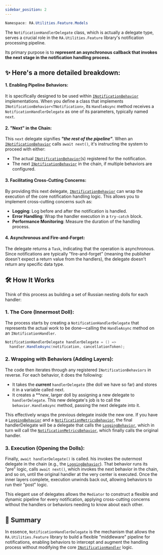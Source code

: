 ```yaml
---
sidebar_position: 2
---
```


```powershell
Namespace: RA.Utilities.Feature.Models
```

The `NotificationHandlerDelegate` class, which is actually a delegate type,
serves a crucial role in the `RA.Utilities.Feature` library's notification processing pipeline.

Its primary purpose is to **represent an asynchronous callback that invokes the next stage in the notification handling process.**

## ✨ Here's a more detailed breakdown:

#### 1. Enabling Pipeline Behaviors:
It is specifically designed to be used within [`INotificationBehavior`](../Abstractions/INotificationBehavior.md) implementations.
When you define a class that implements `INotificationBehavior<TNotification>`, its `HandleAsync` method receives a
`NotificationHandlerDelegate` as one of its parameters, typically named `next`.

#### 2. "Next" in the Chain:
This `next` delegate signifies ***"the rest of the pipeline"***. When an [`INotificationBehavior`](../Abstractions/INotificationBehavior.md) calls `await next()`, it's instructing the system to proceed with either:

  * The actual [`INotificationBehavior`](../Abstractions/INotificationBehavior.md)(s) registered for the notification.
  * The next [`INotificationBehavior`](../Abstractions/INotificationBehavior.md) in the chain, if multiple behaviors are configured.

#### 3. Facilitating Cross-Cutting Concerns:
By providing this next delegate, [`INotificationBehavior`](../Abstractions/INotificationBehavior.md) can wrap the execution of the core notification handling logic.
This allows you to implement cross-cutting concerns such as:
  * **Logging**: Log before and after the notification is handled.
  * **Error Handling**: Wrap the handler execution in a `try-catch` block.
  * **Performance Monitoring**: Measure the duration of the handling process.

#### 4. Asynchronous and Fire-and-Forget:
The delegate returns a `Task`, indicating that the operation is asynchronous.
Since notifications are typically "fire-and-forget" (meaning the publisher doesn't expect a return value from the handlers), the delegate doesn't return any specific data type.

## 🛠️ How It Works
Think of this process as building a set of Russian nesting dolls for each handler:

### 1. The Core (Innermost Doll):
The process starts by creating a `NotificationHandlerDelegate` that represents the actual work to be done—calling the `HandleAsync` method on an `INotificationHandler`.

```csharp
NotificationHandlerDelegate handlerDelegate = () =>
  handler.HandleAsync(notification, cancellationToken);
```

### 2. Wrapping with Behaviors (Adding Layers):

The code then iterates through any registered `INotificationBehaviors` in reverse.
For each behavior, it does the following:

  * It takes the ***current*** `handlerDelegate` (the doll we have so far) and stores it in a variable called next.
  * It creates a ***new*, larger doll by assigning a new delegate to `handlerDelegate`.
  This new delegate's job is to call the `behavior.HandleAsync` method, passing the next delegate into it.

This effectively wraps the previous delegate inside the new one.
If you have a [`LoggingBehavior`](../Behaviors/LoggingBehavior.md) and a
[`NotificationMetricsBehavior`](../Behaviors/NotificationMetricsBehavior.md), the final handlerDelegate will be a delegate that calls the [`LoggingBehavior`](../Behaviors/LoggingBehavior.md), which in turn will call the [`NotificationMetricsBehavior`](../Behaviors/NotificationMetricsBehavior.md), which finally calls the original handler.

### 3. Execution (Opening the Dolls):
Finally, `await handlerDelegate()` is called. 
his invokes the outermost delegate in the chain (e.g., the [`LoggingBehavior`](../Behaviors/LoggingBehavior.md)).
That behavior runs its "pre" logic, calls `await next()`, which invokes the next behavior in the chain, and so on,
until the original handler at the very center is executed.
Once the inner layers complete, execution unwinds back out, allowing behaviors to run their "post" logic.

This elegant use of delegates allows the `Mediator` to construct a flexible and dynamic pipeline for every notification,
applying cross-cutting concerns without the handlers or behaviors needing to know about each other.

## 🧠 Summary

In essence, `NotificationHandlerDelegate` is the mechanism that allows the `RA.Utilities.Feature` library to build a flexible "middleware" pipeline for notifications, enabling behaviors to intercept and augment the handling process without modifying the core [`INotificationHandler`](../Abstractions/INotificationHandler.md) logic.